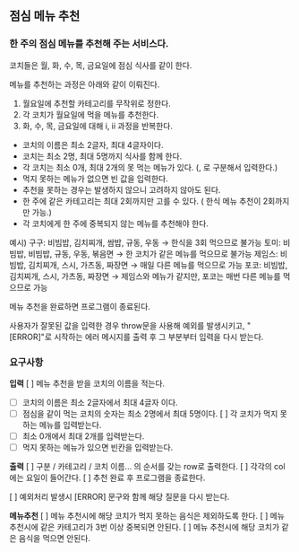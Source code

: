 ## 점심 메뉴 추천

### 한 주의 점심 메뉴를 추천해 주는 서비스다.

코치들은 월, 화, 수, 목, 금요일에 점심 식사를 같이 한다.

메뉴를 추천하는 과정은 아래와 같이 이뤄진다.

1. 월요일에 추천할 카테고리를 무작위로 정한다.
2. 각 코치가 월요일에 먹을 메뉴를 추천한다.
3. 화, 수, 목, 금요일에 대해 i, ii 과정을 반복한다.

- 코치의 이름은 최소 2글자, 최대 4글자이다.
- 코치는 최소 2명, 최대 5명까지 식사를 함께 한다.
- 각 코치는 최소 0개, 최대 2개의 못 먹는 메뉴가 있다. (, 로 구분해서 입력한다.)
- 먹지 못하는 메뉴가 없으면 빈 값을 입력한다.
- 추천을 못하는 경우는 발생하지 않으니 고려하지 않아도 된다.
- 한 주에 같은 카테고리는 최대 2회까지만 고를 수 있다. ( 한식 메뉴 추천이 2회까지만 가능.)
- 각 코치에게 한 주에 중복되지 않는 메뉴를 추천해야 한다.

예시)
구구: 비빔밥, 김치찌개, 쌈밥, 규동, 우동 → 한식을 3회 먹으므로 불가능
토미: 비빔밥, 비빔밥, 규동, 우동, 볶음면 → 한 코치가 같은 메뉴를 먹으므로 불가능
제임스: 비빔밥, 김치찌개, 스시, 가츠동, 짜장면 → 매일 다른 메뉴를 먹으므로 가능
포코: 비빔밥, 김치찌개, 스시, 가츠동, 짜장면 → 제임스와 메뉴가 같지만, 포코는 매번 다른 메뉴를 먹으므로 가능

메뉴 추천을 완료하면 프로그램이 종료된다.

사용자가 잘못된 값을 입력한 경우 throw문을 사용해 예외를 발생시키고, "[ERROR]"로 시작하는 에러 메시지를 출력 후 그 부분부터 입력을 다시 받는다.

### 요구사항

**입력**
[ ] 메뉴 추천을 받을 코치의 이름을 적는다.

- [ ] 코치의 이름은 최소 2글자에서 최대 4글자 이다.
- [ ] 점심을 같이 먹는 코치의 숫자는 최소 2명에서 최대 5명이다.
      [ ] 각 코치가 먹지 못하는 메뉴를 입력받는다.
- [ ] 최소 0개에서 최대 2개를 입력받는다.
- [ ] 먹지 못하는 메뉴가 있으면 빈칸을 입력받는다.

**출력**
[ ] 구분 / 카테고리 / 코치 이름... 의 순서를 갖는 row로 출력한다.
[ ] 각각의 col에는 요일이 들어간다.
[ ] 추천 완료 후 프로그램을 종료한다.

[ ] 예외처리 발생시 [ERROR] 문구와 함께 해당 질문을 다시 받는다.

**메뉴추천**
[ ] 메뉴 추천시에 해당 코치가 먹지 못하는 음식은 제외하도록 한다.
[ ] 메뉴 추천시에 같은 카테고리가 3번 이상 중복되면 안된다.
[ ] 메뉴 추천시에 해당 코치가 같은 음식을 먹으면 안된다.
